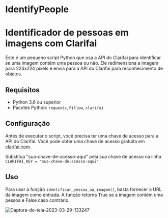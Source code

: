 # IdentifyPeople
<div class="markdown prose w-full break-words dark:prose-invert dark">
    <h1>Identificador de pessoas em imagens com Clarifai</h1>
    <p>Este é um pequeno script Python que usa a API do Clarifai para identificar se uma imagem contém uma pessoa ou
        não. Ele redimensiona a imagem para 224x224 pixels e envia para a API do Clarifai para reconhecimento de
        objetos.</p>
    <h2>Requisitos</h2>
    <ul>
        <li>Python 3.6 ou superior</li>
        <li>Pacotes Python: <code>requests</code>, <code>Pillow</code>, <code>clarifai</code></li>
    </ul>
    <h2>Configuração</h2>
    <p>Antes de executar o script, você precisa ter uma chave de acesso para a API do Clarifai. Você pode obter uma
        chave de acesso gratuita em <a href="https://www.clarifai.com/" target="_new">clarifai.com</a>.</p>
    <p>Substitua "sua-chave-de-acesso-aqui" pela sua chave de acesso na linha
        <code>CLARIFAI_KEY = "sua-chave-de-acesso-aqui"</code></p>
    <h2>Uso</h2>
    <p>Para usar a função <code>identificar_pessoa_na_imagem()</code>, basta fornecer a URL da imagem como entrada. A
        função retorna True se a imagem contém uma pessoa e False caso contrário.</p>
</div>

<img src="https://i.ibb.co/DL0z4q2/Captura-de-tela-2023-03-29-133247.png" alt="Captura-de-tela-2023-03-29-133247"
    border="0">
